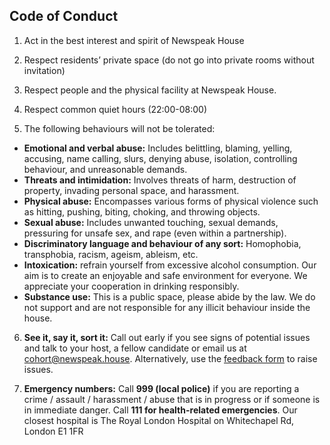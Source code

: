 ## Code of Conduct

1. Act in the best interest and spirit of Newspeak House

2. Respect residents’ private space (do not go into private rooms without invitation)

3. Respect people and the physical facility at Newspeak House.

4. Respect common quiet hours (22:00-08:00)

5. The following behaviours will not be tolerated:

- **Emotional and verbal abuse:** Includes belittling, blaming, yelling, accusing, name calling, slurs, denying abuse, isolation, controlling behaviour, and unreasonable demands.
- **Threats and intimidation:** Involves threats of harm, destruction of property, invading personal space, and harassment.
- **Physical abuse:** Encompasses various forms of physical violence such as hitting, pushing, biting, choking, and throwing objects.
- **Sexual abuse:** Includes unwanted touching, sexual demands, pressuring for unsafe sex, and rape (even within a partnership).
- **Discriminatory language and behaviour of any sort:** Homophobia, transphobia, racism, ageism, ableism, etc.
- **Intoxication:** refrain yourself from excessive alcohol consumption. Our aim is to create an enjoyable and safe environment for everyone. We appreciate your cooperation in drinking responsibly.
- **Substance use:** This is a public space, please abide by the law. We do not support and are not responsible for any illicit behaviour inside the house.

6. **See it, say it, sort it:** Call out early if you see signs of potential issues and talk to your host, a fellow candidate or email us at cohort@newspeak.house. Alternatively, use the [feedback form](https://docs.google.com/forms/d/e/1FAIpQLSfMqX_Ry3beaB0-9XsJWNBpssTvkQiIGtWfbWnHzAeAMGj_jA/viewform) to raise issues. 

7. **Emergency numbers:** Call **999 (local police)** if you are reporting a crime / assault / harassment / abuse that is in progress or if someone is in immediate danger. Call **111 for health-related emergencies**. Our closest hospital is The Royal London Hospital on Whitechapel Rd, London E1 1FR
